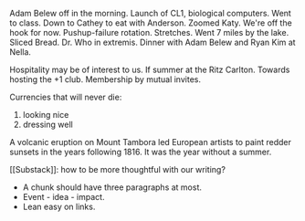 Adam Belew off in the morning. Launch of CL1, biological computers. Went to class. Down to Cathey to eat with Anderson. Zoomed Katy. We're off the hook for now. Pushup-failure rotation. Stretches. Went 7 miles by the lake. Sliced Bread. Dr. Who in extremis. Dinner with Adam Belew and Ryan Kim at Nella. 

Hospitality may be of interest to us. If summer at the Ritz Carlton. Towards hosting the +1 club. Membership by mutual invites.

Currencies that will never die:
1. looking nice
2. dressing well

A volcanic eruption on Mount Tambora led European artists to paint redder sunsets in the years following 1816. It was the year without a summer.

[[Substack]]: how to be more thoughtful with our writing? 
- A chunk should have three paragraphs at most. 
- Event - idea - impact.
- Lean easy on links.
